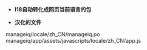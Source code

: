 * **I18自动转化成网页当前语言的包**


* **汉化的文件**     

manageiq/locale/zh_CN/manageiq.po       
manageiq/app/assets/javascripts/locale/zh_CN/app.js